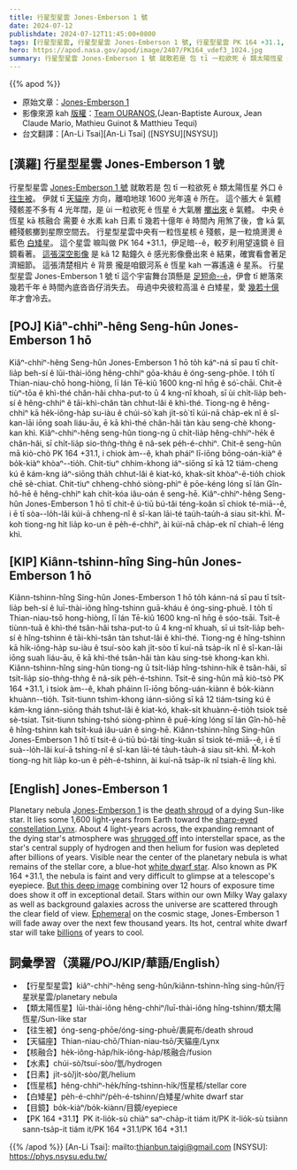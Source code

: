 ```yaml
---
title: 行星型星雲 Jones-Emberson 1 號
date: 2024-07-12
publishdate: 2024-07-12T11:45:00+0800
tags: [行星型星雲, 行星型星雲 Jones-Emberson 1 號, 行星型星雲 PK 164 +31.1, 類太陽恆星, 往生被, 天貓座, 核融合, 水素, 日素, 恆星核, 白矮星, 目鏡]
hero: https://apod.nasa.gov/apod/image/2407/PK164_vdef3_1024.jpg
summary: 行星型星雲 Jones-Emberson 1 號 就敢若是 包 tī 一粒欲死 ê 類太陽恆星 外口 ê 往生被。
---
```


{{% apod %}}

- 原始文章：[Jones-Emberson 1](https://apod.nasa.gov/apod/ap240712.html)
- 影像來源 kah [版權][copyright]：[Team OURANOS](https://www.astrobin.com/users/Team_OURANOS/),(Jean-Baptiste Auroux, Jean Claude Mario, Mathieu Guinot & Matthieu Tequi)
- 台文翻譯：[An-Li Tsai][An-Li Tsai] ([NSYSU][NSYSU])

## [漢羅] 行星型星雲 Jones-Emberson 1 號
行星型星雲 [Jones-Emberson 1 號][Jones-Emberson 1] 就敢若是 包 tī 一粒欲死 ê 類太陽恆星 外口 ê [往生被][death shroud]。
伊就 tī [天貓座][sharp-eyed constellation Lynx] 方向，離咱地球 1600 光年遠 ê 所在。
這个脹大 ê 氣體殘骸差不多有 4 光年闊，是 ùi 一粒欲死 ê 恆星 ê 大氣層 [擲出來][shrugged off] ê 氣體。
中央 ê 恆星 kā 核融合 需要 ê 水素 kah 日素 tī 幾若十億年 ê 時間內 用煞了後，會 kā 氣體殘骸擲到星際空間去。
行星型星雲中央有一粒恆星核 ê 殘骸，是一粒燒燙燙 ê 藍色 [白矮星][white dwarf star]。
這个星雲 嘛叫做 PK 164 +31.1，伊足暗--ê，較歹利用望遠鏡 ê 目鏡看著。
[這張深空影像][But this deep image] 是 kā 12 點鐘久 ê 感光影像疊出來 ê 結果，確實看會著足濟細節。
這張清楚相片 ê 背景 攏是咱銀河系 ê 恆星 kah 一寡遙遠 ê 星系。
行星型星雲 Jones-Emberson 1 號 tī 這个宇宙舞台頂懸是 [足短命--ê][Ephemeral]，伊會 tī 紲落來 幾若千年 ê 時間內底沓沓仔消失去。
毋過中央彼粒高溫 ê 白矮星，愛 [幾若十億][billions] 年才會冷去。

## [POJ] Kiâⁿ-chhiⁿ-hêng Seng-hûn Jones-Emberson 1 hō
Kiâⁿ-chhiⁿ-hêng Seng-hûn Jones-Emberson 1 hō to̍h káⁿ-ná sī pau tī chi̍t-lia̍p beh-sí ê lūi-thài-iông hêng-chhiⁿ gōa-kháu ê óng-seng-phōe.
I to̍h tī Thian-niau-chō hong-hiòng, lī lán Tē-kiû 1600 kng-nî hn̄g ê só͘-chāi.
Chit-ê tiùⁿ-tōa ê khì-thé chân-hâi chha-put-to ū 4 kng-nî khoah, sī ùi chi̍t-lia̍p beh-sí ê hêng-chhiⁿ ê tāi-khì-chân tàn chhut-lâi ê khì-thé.
Tiong-ng ê hêng-chhiⁿ kā he̍k-iông-ha̍p su-iàu ê chúi-sò͘ kah ji̍t-sò͘ tī kúi-nā cha̍p-ek nî ê sî-kan-lāi iōng soah liáu-āu, ē kā khì-thé chân-hâi tàn kàu seng-chè khong-kan khì.
Kiâⁿ-chhiⁿ-hêng seng-hûn tiong-ng ū chi̍t-lia̍p hêng-chhiⁿ-he̍k ê chân-hâi, sī chi̍t-lia̍p sio-thǹg-thǹg ê nâ-sek pe̍h-é-chhiⁿ.
Chit-ê seng-hûn mā kiò-chò PK 164 +31.1, i chiok àm--ê, khah pháiⁿ lī-iōng bōng-oán-kiàⁿ ê bo̍k-kiàⁿ khòaⁿ--tio̍h.
Chit-tiuⁿ chhim-khong iáⁿ-siōng sī kā 12 tiám-cheng kú ê kám-kng iáⁿ-siōng tha̍h chhut-lâi ê kiat-kó, khak-si̍t khòaⁿ-ē-tio̍h chiok chē sè-chiat.
Chit-tiuⁿ chheng-chhó siòng-phìⁿ ê pōe-kéng lóng sī lán Gîn-hô-hē ê hêng-chhiⁿ kah chi̍t-kóa iâu-oán ê seng-hē.
Kiâⁿ-chhiⁿ-hêng Seng-hûn Jones-Emberson 1 hō tī chit-ê ú-tiū bú-tâi téng-koân sī chiok té-miā--ê, i ē tī sòa--lo̍h-lâi kúi-ā chheng-nî ê sî-kan lāi-té tau̍h-tau̍h-á siau sit-khì.
M̄-koh tiong-ng hit lia̍p ko-un ê pe̍h-é-chhiⁿ, ài kúi-nā cha̍p-ek nî chiah-ē léng khì.

## [KIP] Kiânn-tshinn-hîng Sing-hûn Jones-Emberson 1 hō
Kiânn-tshinn-hîng Sing-hûn Jones-Emberson 1 hō to̍h kánn-ná sī pau tī tsi̍t-lia̍p beh-sí ê luī-thài-iông hîng-tshinn guā-kháu ê óng-sing-phuē.
I to̍h tī Thian-niau-tsō hong-hiòng, lī lán Tē-kiû 1600 kng-nî hn̄g ê sóo-tsāi.
Tsit-ê tiùnn-tuā ê khì-thé tsân-hâi tsha-put-to ū 4 kng-nî khuah, sī uì tsi̍t-lia̍p beh-sí ê hîng-tshinn ê tāi-khì-tsân tàn tshut-lâi ê khì-thé.
Tiong-ng ê hîng-tshinn kā hi̍k-iông-ha̍p su-iàu ê tsuí-sòo kah ji̍t-sòo tī kuí-nā tsa̍p-ik nî ê sî-kan-lāi iōng suah liáu-āu, ē kā khì-thé tsân-hâi tàn kàu sing-tsè khong-kan khì.
Kiânn-tshinn-hîng sing-hûn tiong-ng ū tsi̍t-lia̍p hîng-tshinn-hi̍k ê tsân-hâi, sī tsi̍t-lia̍p sio-thǹg-thǹg ê nâ-sik pe̍h-é-tshinn.
Tsit-ê sing-hûn mā kiò-tsò PK 164 +31.1, i tsiok àm--ê, khah pháinn lī-iōng bōng-uán-kiànn ê bo̍k-kiànn khuànn--tio̍h.
Tsit-tiunn tshim-khong iánn-siōng sī kā 12 tiám-tsing kú ê kám-kng iánn-siōng tha̍h tshut-lâi ê kiat-kó, khak-si̍t khuànn-ē-tio̍h tsiok tsē sè-tsiat.
Tsit-tiunn tshing-tshó siòng-phìnn ê puē-kíng lóng sī lán Gîn-hô-hē ê hîng-tshinn kah tsi̍t-kuá iâu-uán ê sing-hē.
Kiânn-tshinn-hîng Sing-hûn Jones-Emberson 1 hō tī tsit-ê ú-tiū bú-tâi tíng-kuân sī tsiok té-miā--ê, i ē tī suà--lo̍h-lâi kuí-ā tshing-nî ê sî-kan lāi-té ta̍uh-ta̍uh-á siau sit-khì.
M̄-koh tiong-ng hit lia̍p ko-un ê pe̍h-é-tshinn, ài kuí-nā tsa̍p-ik nî tsiah-ē líng khì.

## [English] Jones-Emberson 1
Planetary nebula [Jones-Emberson 1][Jones-Emberson 1] is the [death shroud][death shroud] of a dying Sun-like star.
It lies some 1,600 light-years from Earth toward the [sharp-eyed constellation Lynx][sharp-eyed constellation Lynx].
About 4 light-years across, the expanding remnant of the dying star's atmosphere was [shrugged off][shrugged off] into interstellar space, as the star's central supply of hydrogen and then helium for fusion was depleted after billions of years.
Visible near the center of the planetary nebula is what remains of the stellar core, a blue-hot [white dwarf star][white dwarf star].
Also known as PK 164 +31.1, the nebula is faint and very difficult to glimpse at a telescope's eyepiece.
[But this deep image][But this deep image] combining over 12 hours of exposure time does show it off in exceptional detail.
Stars within our own Milky Way galaxy as well as background galaxies across the universe are scattered through the clear field of view.
[Ephemeral][Ephemeral] on the cosmic stage, Jones-Emberson 1 will fade away over the next few thousand years.
Its hot, central white dwarf star will take [billions][billions] of years to cool.

## 詞彙學習（漢羅/POJ/KIP/華語/English）
- 【行星型星雲】kiâⁿ-chhiⁿ-hêng seng-hûn/kiânn-tshinn-hîng sing-hûn/行星狀星雲/planetary nebula
- 【類太陽恆星】lūi-thài-iông hêng-chhiⁿ/luī-thài-iông hîng-tshinn/類太陽恆星/Sun-like star
- 【往生被】óng-seng-phōe/óng-sing-phuē/裹屍布/death shroud
- 【天貓座】Thian-niau-chō/Thian-niau-tsō/天貓座/Lynx
- 【核融合】he̍k-iông-ha̍p/hi̍k-iông-ha̍p/核融合/fusion
- 【水素】chúi-sò͘/tsuí-sòo/氫/hydrogen
- 【日素】ji̍t-sò͘/ji̍t-sòo/氦/helium
- 【恆星核】hêng-chhiⁿ-he̍k/hîng-tshinn-hi̍k/恆星核/stellar core
- 【白矮星】pe̍h-é-chhiⁿ/pe̍h-é-tshinn/白矮星/white dwarf star
- 【目鏡】bo̍k-kiàⁿ/bo̍k-kiànn/目鏡/eyepiece
- 【PK 164 +31.1】PK it-lio̍k-sù chiàⁿ saⁿ-cha̍p-it tiám it/PK it-lio̍k-sù tsiànn sann-tsa̍p-it tiám it/PK 164 +31.1/PK 164 +31.1

{{% /apod %}}
[An-Li Tsai]: mailto:thianbun.taigi@gmail.com
[NSYSU]: https://phys.nsysu.edu.tw/

[copyright]: https://apod.nasa.gov/apod/fap/lib/about_apod.html#srapply
[License3]: https://creativecommons.org/licenses/by/3.0/
[License2]:https://creativecommons.org/licenses/by-nc-nd/2.0/

[Jones-Emberson 1]:https://en.wikipedia.org/wiki/Jones-Emberson_1
[death shroud]:https://physics.weber.edu/palen/phsx1040/lectures/lplanneb.html
[sharp-eyed constellation Lynx]:https://websites.umich.edu/~lowbrows/guide/lynx.html
[shrugged off]:https://chandra.harvard.edu/resources/animations/pne.html
[white dwarf star]:https://ui.adsabs.harvard.edu/abs/1978PASA....3..220B/abstract
[But this deep image]:https://www.astrobin.com/52l8p7/
[Ephemeral]:https://www.futuretimeline.net/beyond.htm
[billions]:https://www.futuretimeline.net/beyond-1000000.htm#12000000000

